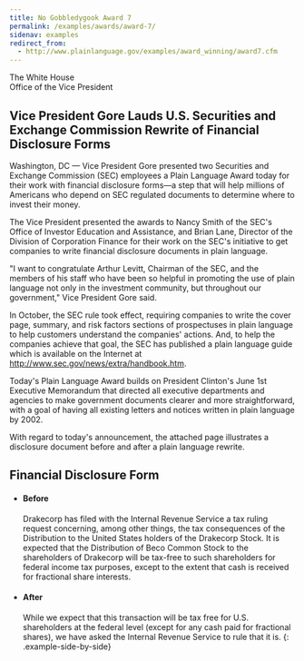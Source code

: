 ```yaml
---
title: No Gobbledygook Award 7
permalink: /examples/awards/award-7/
sidenav: examples
redirect_from:
  - http://www.plainlanguage.gov/examples/award_winning/award7.cfm
---
```


The White House  
Office of the Vice President

## Vice President Gore Lauds U.S. Securities and Exchange Commission Rewrite of Financial Disclosure Forms

Washington, DC — Vice President Gore presented two Securities and Exchange Commission (SEC) employees a Plain Language Award today for their work with financial disclosure forms—a step that will help millions of Americans who depend on SEC regulated documents to determine where to invest their money.

The Vice President presented the awards to Nancy Smith of the SEC's Office of Investor Education and Assistance, and Brian Lane, Director of the Division of Corporation Finance for their work on the SEC's initiative to get companies to write financial disclosure documents in plain language.

"I want to congratulate Arthur Levitt, Chairman of the SEC, and the members of his staff who have been so helpful in promoting the use of plain language not only in the investment community, but throughout our government," Vice President Gore said.

In October, the SEC rule took effect, requiring companies to write the cover page, summary, and risk factors sections of prospectuses in plain language to help customers understand the companies' actions. And, to help the companies achieve that goal, the SEC has published a plain language guide which is available on the Internet at <http://www.sec.gov/news/extra/handbook.htm>.

Today's Plain Language Award builds on President Clinton's June 1st Executive Memorandum that directed all executive departments and agencies to make government documents clearer and more straightforward, with a goal of having all existing letters and notices written in plain language by 2002.

With regard to today's announcement, the attached page illustrates a disclosure document before and after a plain language rewrite.

## Financial Disclosure Form

* #### Before

  Drakecorp has filed with the Internal Revenue Service a tax ruling request concerning, among other things, the tax consequences of the Distribution to the United States holders of the Drakecorp Stock. It is expected that the Distribution of Beco Common Stock to the shareholders of Drakecorp will be tax-free to such shareholders for federal income tax purposes, except to the extent that cash is received for fractional share interests.

* #### After

  While we expect that this transaction will be tax free for U.S. shareholders at the federal level (except for any cash paid for fractional shares), we have asked the Internal Revenue Service to rule that it is.
{: .example-side-by-side}
